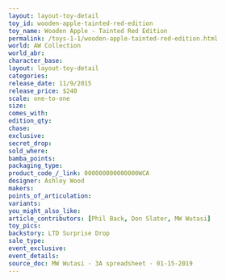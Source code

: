 ```yaml
---
layout: layout-toy-detail 
toy_id: wooden-apple-tainted-red-edition
toy_name: Wooden Apple - Tainted Red Edition
permalink: /toys-1-1/wooden-apple-tainted-red-edition.html
world: AW Collection
world_abr: 
character_base: 
layout: layout-toy-detail
categories: 
release_date: 11/9/2015
release_price: $240 
scale: one-to-one
size: 
comes_with: 
edition_qty: 
chase: 
exclusive: 
secret_drop: 
sold_where: 
bamba_points: 
packaging_type: 
product_code_/_link: 000000000000000WCA
designer: Ashley Wood
makers: 
points_of_articulation: 
variants: 
you_might_also_like: 
article_contributors: [Phil Back, Don Slater, MW Wutasi]
toy_pics: 
backstory: LTD Surprise Drop
sale_type: 
event_exclusive: 
event_details: 
source_doc: MW Wutasi - 3A spreadsheet - 01-15-2019
---
```

